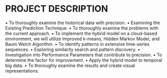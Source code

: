 #   PROJECT DESCRIPTION

•	To thoroughly examine the historical data with precision.
•	Examining the Existing Prediction Technique.
•	To thoroughly examine the problems with the current approach.
•	To implement the hybrid model on a cloud-based environment, we will utilize Improved k-means, Hidden Markov Model, and Baum Welch Algorithm.
•	To identify patterns in extensive time-series sequences.
•	Exploring similarity search and pattern discovery.
•	Investigation into Performance Parameters that contribute to precision.
•	To determine the factor for improvement.
•	Apply the hybrid model to temporal big data.
•	To thoroughly examine the results and create visual representations.
